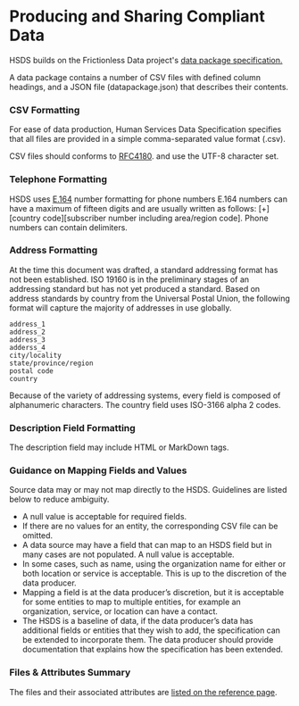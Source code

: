 Producing and Sharing Compliant Data
====================================

HSDS builds on the Frictionless Data project's [data package specification. ](https://specs.frictionlessdata.io/)

A data package contains a number of CSV files with defined column headings, and a JSON file (datapackage.json) that describes their contents.

### CSV Formatting

For ease of data production, Human Services Data Specification specifies that all files are provided in a simple comma-separated value format (.csv). 

CSV files should conforms to [RFC4180](http://tools.ietf.org/html/rfc4180). and use the UTF-8 character set.

### Telephone Formatting

HSDS uses [E.164](http://www.itu.int/rec/T-REC-E.164-201011-I/en) number formatting for phone numbers E.164 numbers can have a maximum of fifteen digits and are usually written as follows: [+][country code][subscriber number including area/region code]. Phone numbers can contain delimiters.

### Address Formatting

At the time this document was drafted, a standard addressing format has not been established. ISO 19160  is in the preliminary stages of an addressing standard but has not yet produced a standard. Based on address standards by country from the Universal Postal Union,  the following format will capture the majority of addresses in use globally.

    address_1
    address_2
    address_3
    adderss_4
    city/locality
    state/province/region
    postal code
    country

Because of the variety of addressing systems, every field is composed of alphanumeric characters. The country field uses ISO-3166 alpha 2 codes.

### Description Field Formatting

The description field may include HTML or MarkDown tags.

### Guidance on Mapping Fields and Values

Source data may or may not map directly to the HSDS. Guidelines are listed below to reduce ambiguity.

* A null value is acceptable for required fields.
* If there are no values for an entity, the corresponding CSV file can be omitted.
* A data source may have a field that can map to an HSDS field but in many cases are not populated. A null value is acceptable.
* In some cases, such as name, using the organization name for either or both location or service is acceptable. This is up to the discretion of the data producer.
* Mapping a field is at the data producer’s discretion, but it is acceptable for some entities to map to multiple entities, for example an organization, service, or location can have a contact.
* The HSDS is a baseline of data, if the data producer’s data has additional fields or entities that they wish to add, the specification can be extended to incorporate them. The data producer should provide documentation that explains how the specification has been extended.

### Files & Attributes Summary

The files and their associated attributes are [listed on the reference page](reference.md).


